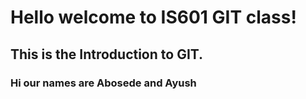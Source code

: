 # Hello welcome to IS601 GIT class!
## This is the Introduction to GIT.
### Hi our names are Abosede and Ayush
